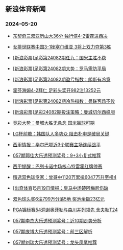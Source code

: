 ## 新浪体育新闻 
### 2024-05-20

+ [东契奇三双亚历山大36分 独行侠4-2雷霆进西决](https://sports.sina.com.cn/basketball/nba/2024-05-19/doc-inavtrut7588399.shtml)

+ [女排世联赛中国3-1挫塞尔维亚 3将上双力夺第3胜](https://sports.sina.com.cn/others/volleyball/2024-05-19/doc-inavsurc8008830.shtml)

+ [[新浪彩票]足彩第24082期任九：国米主胜不稳](https://sports.sina.com.cn/l/2024-05-19/doc-inavsizq6881254.shtml)

+ [[新浪彩票]足彩第24082期大势：罗马需防平局](https://sports.sina.com.cn/l/2024-05-19/doc-inavsizi8220348.shtml)

+ [[新浪彩票]足彩第24082期盈亏指数：朗斯有冷意](https://sports.sina.com.cn/l/2024-05-19/doc-inavsizq6881821.shtml)

+ [霍芬海姆4-2拜仁 足彩头奖开982注13252元](https://sports.sina.com.cn/l/2024-05-19/doc-inavtffe6455934.shtml)

+ [[新浪彩票]足彩第24082期冷热指数：曼联客场不败](https://sports.sina.com.cn/l/2024-05-19/doc-inavtrut7591289.shtml)

+ [[新浪彩票]足彩24082期投注策略：曼城切尔西稳胆](https://sports.sina.com.cn/l/2024-05-19/doc-inavsizq6881594.shtml)

+ [竞彩大势：曼城大胜无悬念 国米赢球可期](https://sports.sina.com.cn/l/2024-05-19/doc-inavtffe6457127.shtml)

+ [LG杯前瞻：韩国队人多势众 阻击朴申是破局关键](https://sports.sina.com.cn/go/2024-05-19/doc-inavsqin6769378.shtml)

+ [西甲情报：毕尔巴鄂近3个联赛主场连续战平](https://sports.sina.com.cn/l/2024-05-19/doc-inavtruy6263512.shtml)

+ [057期郭佳大乐透预测奖号：9+3小复式推荐](https://sports.sina.com.cn/l/2024-05-19/doc-inavtruy6267584.shtml)

+ [西甲提醒：巴列卡诺中场核心特雷霍红牌停赛](https://sports.sina.com.cn/l/2024-05-19/doc-inavsizq6887165.shtml)

+ [精选双色球专家：曾哥中1120万累擒6047万升至榜4](https://sports.sina.com.cn/l/2024-05-19/doc-inavtrut7594000.shtml)

+ [[出奇体育]5月19日情报：皇马中场楚阿梅尼伤缺](https://sports.sina.com.cn/l/2024-05-19/doc-inavtwar7500869.shtml)

+ [双色球头奖6注799万分落5地 奖池余额23亿元](https://sports.sina.com.cn/l/2024-05-19/doc-inavuthf7077151.shtml)

+ [PGA锦标赛54洞谢奥菲勒与森川并列领先 舍夫勒T24](https://sports.sina.com.cn/golf/pgatour/2024-05-19/doc-inavtmnv7673059.shtml)

+ [057期李杰大乐透预测奖号：近10期走势分析](https://sports.sina.com.cn/l/2024-05-19/doc-inavtrut7606877.shtml)

+ [057期庞博大乐透预测奖号：前三区解析](https://sports.sina.com.cn/l/2024-05-19/doc-inavtruy6267933.shtml)

+ [057期刘瑞大乐透预测奖号：龙头凤尾推荐](https://sports.sina.com.cn/l/2024-05-19/doc-inavtrut7606505.shtml)

